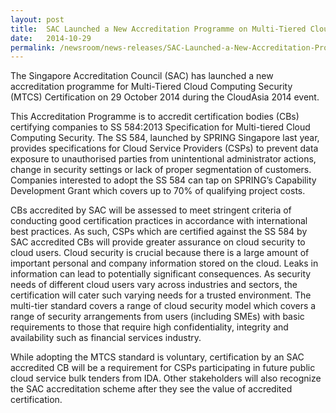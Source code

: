 ```yaml
---
layout: post
title:  SAC Launched a New Accreditation Programme on Multi-Tiered Cloud Computing Security (MTCS) Certification
date:   2014-10-29
permalink: /newsroom/news-releases/SAC-Launched-a-New-Accreditation-Programme-on-Multi-Tiered-Cloud-Computing-Security-(MTCS)-Certification
---
```


The Singapore Accreditation Council (SAC) has launched a new accreditation programme for Multi-Tiered Cloud Computing Security (MTCS) Certification on 29 October 2014 during the CloudAsia 2014 event.  
 
This Accreditation Programme is to accredit certification bodies (CBs) certifying companies to SS 584:2013 Specification for Multi-tiered Cloud Computing Security.  The SS 584, launched by SPRING Singapore last year, provides specifications for Cloud Service Providers (CSPs) to prevent data exposure to unauthorised parties from unintentional administrator actions, change in security settings or lack of proper segmentation of customers.  Companies interested to adopt the SS 584 can tap on SPRING’s Capability Development Grant which covers up to 70% of qualifying project costs.  
 
CBs accredited by SAC will be assessed to meet stringent criteria of conducting good certification practices in accordance with international best practices.  As such, CSPs which are certified against the SS 584 by SAC accredited CBs will provide greater assurance on cloud security to cloud users. Cloud security is crucial because there is a large amount of important personal and company information stored on the cloud. Leaks in information can lead to potentially significant consequences.  As security needs of different cloud users vary across industries and sectors, the certification will cater such varying needs for a trusted environment. The multi-tier standard covers a range of cloud security model which covers a range of security arrangements from users (including SMEs) with basic requirements to those that require high confidentiality, integrity and availability such as financial services industry.
 
While adopting the MTCS standard is voluntary, certification by an SAC accredited CB will be a requirement for CSPs participating in future public cloud service bulk tenders from IDA.  Other stakeholders will also recognize the SAC accreditation scheme after they see the value of accredited certification.
